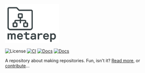 
<img src="docs/_static/logo.png" alt="metarep logo" width="175"/>

![License](https://img.shields.io/github/license/lucabaldini/metarep.svg)
[![CI](https://github.com/lucabaldini/metarep/actions/workflows/ci.yml/badge.svg)](https://github.com/lucabaldini/metarep/actions/workflows/ci.yml)
[![Docs](https://github.com/lucabaldini/metarep/actions/workflows/docs.yml/badge.svg)](https://github.com/lucabaldini/metarep/actions/workflows/docs.yml)
[![Docs](https://img.shields.io/badge/docs-latest-blue.svg)](https://lucabaldini.github.io/metarep/)

A repository about making repositories. Fun, isn't it?
[Read more](https://lucabaldini.github.io/metarep/), or
[contribute](https://github.com/lucabaldini/metarep/blob/main/CONTRIBUTING.md)...

